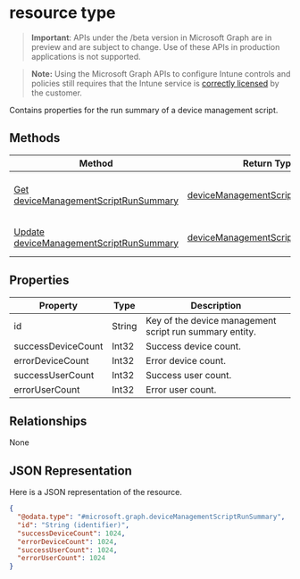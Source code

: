 ﻿#  resource type

> **Important**: APIs under the /beta version in Microsoft Graph are in preview and are subject to change. Use of these APIs in production applications is not supported.

> **Note:** Using the Microsoft Graph APIs to configure Intune controls and policies still requires that the Intune service is [correctly licensed](https://go.microsoft.com/fwlink/?linkid=839381) by the customer.

Contains properties for the run summary of a device management script.
## Methods
|Method|Return Type|Description|
|---|---|---|
|[Get deviceManagementScriptRunSummary](../api/intune_devices_devicemanagementscriptrunsummary_get.md)|[deviceManagementScriptRunSummary](../resources/intune_devices_devicemanagementscriptrunsummary.md)|Read properties and relationships of the [deviceManagementScriptRunSummary](../resources/intune_devices_devicemanagementscriptrunsummary.md) object.|
|[Update deviceManagementScriptRunSummary](../api/intune_devices_devicemanagementscriptrunsummary_update.md)|[deviceManagementScriptRunSummary](../resources/intune_devices_devicemanagementscriptrunsummary.md)|Update the properties of a [deviceManagementScriptRunSummary](../resources/intune_devices_devicemanagementscriptrunsummary.md) object.|

## Properties
|Property|Type|Description|
|---|---|---|
|id|String|Key of the device management script run summary entity.|
|successDeviceCount|Int32|Success device count.|
|errorDeviceCount|Int32|Error device count.|
|successUserCount|Int32|Success user count.|
|errorUserCount|Int32|Error user count.|

## Relationships
None
## JSON Representation
Here is a JSON representation of the resource.
<!-- {
  "blockType": "resource",
  "keyProperty": "id",
  "@odata.type": "microsoft.graph.deviceManagementScriptRunSummary"
}
-->
```json
{
  "@odata.type": "#microsoft.graph.deviceManagementScriptRunSummary",
  "id": "String (identifier)",
  "successDeviceCount": 1024,
  "errorDeviceCount": 1024,
  "successUserCount": 1024,
  "errorUserCount": 1024
}
```



